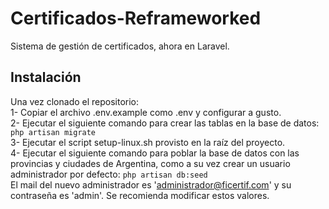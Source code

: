 # Certificados-Reframeworked
Sistema de gestión de certificados, ahora en Laravel.

## Instalación
Una vez clonado el repositorio:  
1- Copiar el archivo .env.example como .env y configurar a gusto.  
2- Ejecutar el siguiente comando para crear las tablas en la base de datos:  
    ```
    php artisan migrate
    ```  
3- Ejecutar el script setup-linux.sh provisto en la raíz del proyecto.  
4- Ejecutar el siguiente comando para poblar la base de datos con las provincias y ciudades de Argentina, como a su vez crear un usuario administrador por defecto:
    ```
    php artisan db:seed
    ```  
El mail del nuevo administrador es 'administrador@ficertif.com' y su contraseña es 'admin'. Se recomienda modificar estos valores.
